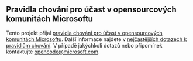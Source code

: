 ## <a name="microsoft-open-source-code-of-conduct"></a>Pravidla chování pro účast v opensourcových komunitách Microsoftu
Tento projekt přijal [pravidla chování pro účast v opensourcových komunitách Microsoftu](https://opensource.microsoft.com/codeofconduct/).
Další informace najdete v [nejčastějších dotazech k pravidlům chování](https://opensource.microsoft.com/codeofconduct/faq/). V případě jakýchkoli dotazů nebo připomínek kontaktujte [opencode@microsoft.com](mailto:opencode@microsoft.com).